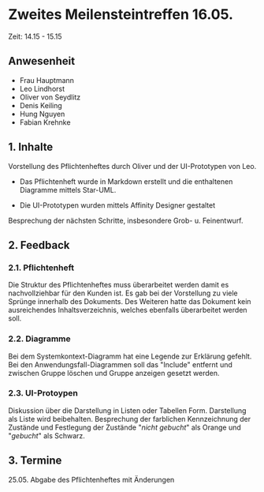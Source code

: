 # Zweites Meilensteintreffen 16.05. #


Zeit: 14.15 - 15.15

## Anwesenheit 

- Frau Hauptmann
- Leo Lindhorst
- Oliver von Seydlitz
- Denis Keiling
- Hung Nguyen
- Fabian Krehnke

## 1. Inhalte 
Vorstellung des Pflichtenheftes durch Oliver und der UI-Prototypen von Leo.

- Das Pflichtenheft wurde in Markdown erstellt und die enthaltenen
Diagramme mittels Star-UML.

- Die UI-Prototypen wurden mittels Affinity Designer gestaltet

Besprechung der nächsten Schritte, insbesondere Grob- u. Feinentwurf.

## 2. Feedback 

### 2.1. Pflichtenheft

Die Struktur des Pflichtenheftes muss überarbeitet werden damit es nachvollziehbar für den Kunden ist. Es gab bei der Vorstellung zu viele Sprünge innerhalb des Dokuments. Des Weiteren hatte das Dokument kein ausreichendes Inhaltsverzeichnis, welches ebenfalls überarbeitet werden soll.

### 2.2. Diagramme

Bei dem Systemkontext-Diagramm hat eine Legende zur Erklärung gefehlt.
Bei den Anwendungsfall-Diagrammen soll das "Include" entfernt und zwischen Gruppe löschen und Gruppe anzeigen gesetzt werden.

### 2.3. UI-Protoypen 

Diskussion über die Darstellung in Listen oder Tabellen Form.
Darstellung als Liste wird beibehalten.
Besprechung der farblichen Kennzeichnung der Zustände und Festlegung der Zustände "*nicht gebucht*" als Orange und "*gebucht*" als Schwarz.

## 3. Termine

25.05. Abgabe des Pflichtenheftes mit Änderungen
